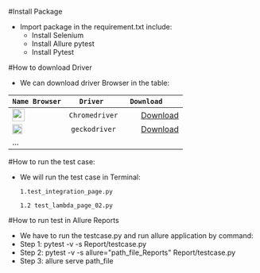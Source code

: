 
#Install Package 
+ Import package in the requirement.txt include:
    + Install Selenium  
    + Install Allure pytest   
    + Install Pytest

#How to download Driver
+ We can download driver Browser in the table:

|`Name Browser`  | `Driver  `           |          `Download    `                |                        
|-------------- |:------------------:|--------------------------------:     |
|<img src="https://cdn2.iconfinder.com/data/icons/social-media-8/512/Chrome.png" width="25" height="25" />        | `Chromedriver `    |[Download](ChromeDriver93.0.4577.15)     |
|<img src="https://upload.wikimedia.org/wikipedia/commons/1/16/Firefox_logo%2C_2017.png" width="20" height="20" />       | `geckodriver `     |[Download](geckodriver-v0.29.1-win64.zip) |
| ...           |                    |                                      |
                                               
#How to run the test case:
+ We will run the test case in Terminal:

    `1.test_integration_page.py`
      
    `1.2 test_lambda_page_02.py`

#How to run test  in Allure Reports

+ We have to run the testcase.py and run allure application by command:
+ Step 1: pytest -v -s Report/testcase.py
+ Step 2: pytest -v -s allure="path_file_Reports"   Report/testcase.py 
+ Step 3: allure serve path_file      



        
